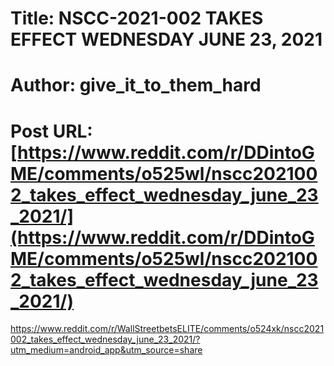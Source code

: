 # Title: NSCC-2021-002 TAKES EFFECT WEDNESDAY JUNE 23, 2021
# Author: give_it_to_them_hard
# Post URL: [https://www.reddit.com/r/DDintoGME/comments/o525wl/nscc2021002_takes_effect_wednesday_june_23_2021/](https://www.reddit.com/r/DDintoGME/comments/o525wl/nscc2021002_takes_effect_wednesday_june_23_2021/)


https://www.reddit.com/r/WallStreetbetsELITE/comments/o524xk/nscc2021002_takes_effect_wednesday_june_23_2021/?utm_medium=android_app&utm_source=share
